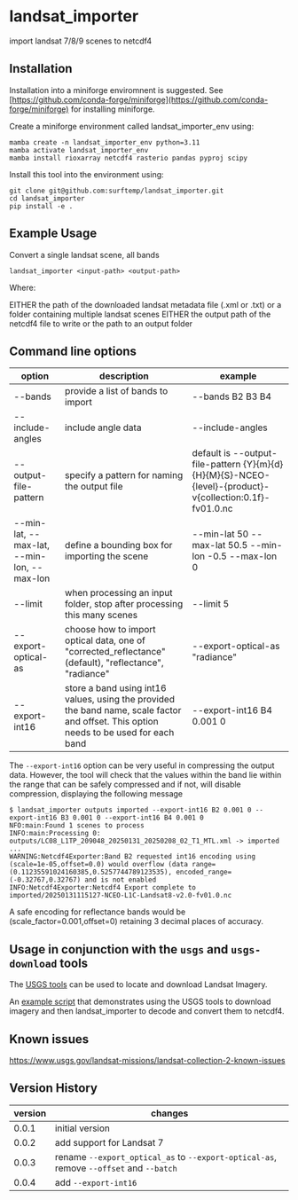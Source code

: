 # landsat_importer

import landsat 7/8/9 scenes to netcdf4 

## Installation

Installation into a miniforge enviromnent is suggested.  See [https://github.com/conda-forge/miniforge](https://github.com/conda-forge/miniforge) for installing miniforge.

Create a miniforge environment called landsat_importer_env using:

```
mamba create -n landsat_importer_env python=3.11
mamba activate landsat_importer_env
mamba install rioxarray netcdf4 rasterio pandas pyproj scipy
```

Install this tool into the environment using:

```
git clone git@github.com:surftemp/landsat_importer.git
cd landsat_importer
pip install -e .
```

## Example Usage

Convert a single landsat scene, all bands

```
landsat_importer <input-path> <output-path>
```

Where:

<input-path> EITHER the path of the downloaded landsat metadata file (.xml or .txt) or a folder containing multiple landsat scenes
<output-path> EITHER the output path of the netcdf4 file to write or the path to an output folder

## Command line options

| option                                     | description                                                                                                                             | example                                                                                                 |
|--------------------------------------------|-----------------------------------------------------------------------------------------------------------------------------------------|---------------------------------------------------------------------------------------------------------|
| --bands                                    | provide a list of bands to import                                                                                                       | --bands B2 B3 B4                                                                                        |
 | --include-angles                           | include angle data                                                                                                                      | --include-angles                                                                                        |
 | --output-file-pattern                      | specify a pattern for naming the output file                                                                                            | default is --output-file-pattern {Y}{m}{d}{H}{M}{S}-NCEO-{level}-{product}-v{collection:0.1f}-fv01.0.nc |
 | --min-lat, --max-lat, --min-lon, --max-lon | define a bounding box for importing the scene                                                                                           | --min-lat 50 --max-lat 50.5 --min-lon -0.5 --max-lon 0                                                  |
 | --limit                                    | when processing an input folder, stop after processing this many scenes                                                                 | --limit 5                                                                                               |
 | --export-optical-as                        | choose how to import optical data, one of "corrected_reflectance" (default), "reflectance", "radiance"                                  | --export-optical-as "radiance"                                                                          |
 | --export-int16                             | store a band using int16 values, using the provided the band name, scale factor and offset.  This option needs to be used for each band | --export-int16 B4 0.001 0                                                                               |

The `--export-int16` option can be very useful in compressing the output data.  However, the tool will check that the values within the band lie within the range that can be safely compressed and if not, will disable compression, displaying the following message

```
$ landsat_importer outputs imported --export-int16 B2 0.001 0 --export-int16 B3 0.001 0 --export-int16 B4 0.001 0
NFO:main:Found 1 scenes to process
INFO:main:Processing 0: outputs/LC08_L1TP_209048_20250131_20250208_02_T1_MTL.xml -> imported
...
WARNING:Netcdf4Exporter:Band B2 requested int16 encoding using (scale=1e-05,offset=0.0) would overflow (data range=(0.11235591024160385,0.5257744789123535), encoded_range=(-0.32767,0.32767) and is not enabled
INFO:Netcdf4Exporter:Netcdf4 Export complete to imported/20250131115127-NCEO-L1C-Landsat8-v2.0-fv01.0.nc
```

A safe encoding for reflectance bands would be (scale_factor=0.001,offset=0) retaining 3 decimal places of accuracy.

## Usage in conjunction with the `usgs` and `usgs-download` tools

The [USGS tools](https://github.com/surftemp/usgs) can be used to locate and download Landsat Imagery.  

An [example script](test/download_and_import.sh) that demonstrates using the USGS tools to download imagery and then landsat_importer to decode and convert them to netcdf4.

## Known issues

https://www.usgs.gov/landsat-missions/landsat-collection-2-known-issues

## Version History

| version | changes                                                                                |
|---------|----------------------------------------------------------------------------------------|
 | 0.0.1   | initial version                                                                        |
 | 0.0.2   | add support for Landsat 7                                                              |
 | 0.0.3   | rename `--export_optical_as` to `--export-optical-as`, remove `--offset` and `--batch` |
 | 0.0.4   | add `--export-int16`                                                                   |




